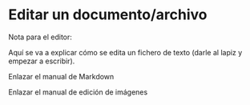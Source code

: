 # Editar un documento/archivo

Nota para el editor:

Aquí se va a explicar cómo se edita un fichero de texto (darle al lapiz y empezar a escribir).

Enlazar el manual de Markdown

Enlazar el manual de edición de imágenes